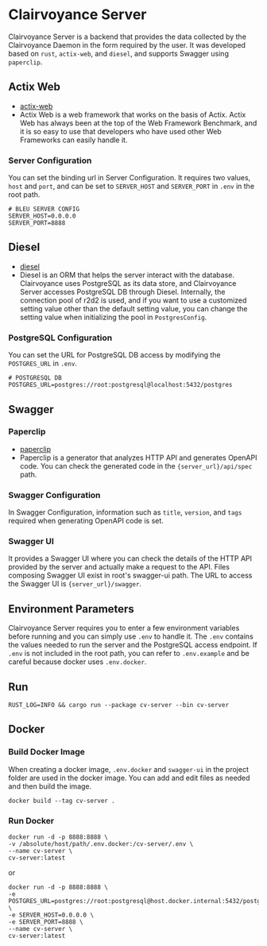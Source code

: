 # Clairvoyance Server
Clairvoyance Server is a backend that provides the data collected by the Clairvoyance Daemon in the form required by the user.
It was developed based on `rust`, `actix-web`, and `diesel`, and supports Swagger using `paperclip`.

## Actix Web
- [actix-web](https://actix.rs/)
- Actix Web is a web framework that works on the basis of Actix.
  Actix Web has always been at the top of the Web Framework Benchmark, and it is so easy to use that developers who have used other Web Frameworks can easily handle it.

### Server Configuration
You can set the binding url in Server Configuration.
It requires two values, `host` and `port`, and can be set to `SERVER_HOST` and `SERVER_PORT` in `.env` in the root path.
```
# BLEU SERVER CONFIG
SERVER_HOST=0.0.0.0
SERVER_PORT=8888
```

## Diesel
- [diesel](https://diesel.rs/)
- Diesel is an ORM that helps the server interact with the database.
  Clairvoyance uses PostgreSQL as its data store, and Clairvoyance Server accesses PostgreSQL DB through Diesel.
  Internally, the connection pool of r2d2 is used, and if you want to use a customized setting value other than the default setting value, you can change the setting value when initializing the pool in `PostgresConfig`.

### PostgreSQL Configuration
You can set the URL for PostgreSQL DB access by modifying the `POSTGRES_URL` in `.env`.
```
# POSTGRESQL DB
POSTGRES_URL=postgres://root:postgresql@localhost:5432/postgres
```

## Swagger
### Paperclip
- [paperclip](https://paperclip.waffles.space/)
- Paperclip is a generator that analyzes HTTP API and generates OpenAPI code.
  You can check the generated code in the `{server_url}/api/spec` path.

### Swagger Configuration
In Swagger Configuration, information such as `title`, `version`, and `tags` required when generating OpenAPI code is set.

### Swagger UI
It provides a Swagger UI where you can check the details of the HTTP API provided by the server and actually make a request to the API.
Files composing Swagger UI exist in root's swagger-ui path.
The URL to access the Swagger UI is `{server_url}/swagger`.

## Environment Parameters
Clairvoyance Server requires you to enter a few environment variables before running and you can simply use `.env` to handle it.
The `.env` contains the values needed to run the server and the PostgreSQL access endpoint.
If `.env` is not included in the root path, you can refer to `.env.example` and be careful because docker uses `.env.docker`.

## Run
```shell
RUST_LOG=INFO && cargo run --package cv-server --bin cv-server
```

## Docker
### Build Docker Image
When creating a docker image, `.env.docker` and `swagger-ui` in the project folder are used in the docker image. You can add and edit files as needed and then build the image.

```shell
docker build --tag cv-server .
```

### Run Docker
```shell
docker run -d -p 8888:8888 \
-v /absolute/host/path/.env.docker:/cv-server/.env \
--name cv-server \
cv-server:latest
```
or
```shell
docker run -d -p 8888:8888 \
-e POSTGRES_URL=postgres://root:postgresql@host.docker.internal:5432/postgres \
-e SERVER_HOST=0.0.0.0 \
-e SERVER_PORT=8888 \
--name cv-server \
cv-server:latest
```

